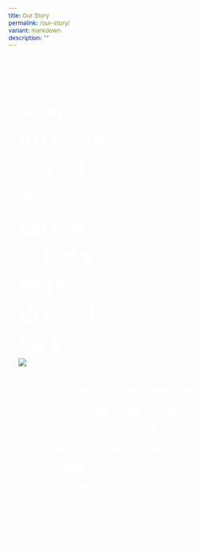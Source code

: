 ```yaml
---
title: Our Story
permalink: /our-story/
variant: markdown
description: ""
---
```

<style>
    @import url('https://fonts.googleapis.com/css2?family=Inter:wght@100..900&display=swap');
	
    * {
    margin: 0%;
    padding: 0;
    box-sizing: border-box;
    font-family: "Inter", sans-serif;
    }
	
	.bp-container{
	max-width: 1280px;
	width: 100%;
	}
	
		.has-float-btns{
	display:none;
	}
	
	    html {
    width: 100% !important;
    }

    .col.is-offset-2,
    .col.is-offset-2-tablet {
        margin-left: 0% !important;
        width: 100% !important;
    }

 body .content h1, body .content h2,body .content h3, body .content h4, body .content h5 {
    color: black !important;
}
	
    .hero {
    min-height: 100vh;
    padding: 30px 0px;
    margin-top: -20px;
	background: url("https://i.ibb.co/3rH1qph/Background.png") no-repeat;
	background-size: cover;
	background-position: center;
    }
    
            .bp-section-pagetitle{
        display: none;
        }
        
        .bp-section{
        padding: 0px !important;
        }
        
    .hero h1 {
    font-size: 3rem;
    font-weight: bold;
	color: white !important;
    }
    
    .hero h2 {
    font-size: 2rem;
    font-weight: bold;
	color: white !important;
    }
    
    .hero p {
    color: white;
    }
    
    .hero_left {
    position: relative;
    width: 50%;
    margin-right: auto;
    }
    
    .hero_right {
	display: flex;
	align-items: start;
	justify-content: space-between;
    width: 100%;
    }
  
	.hero_right .second{
	width: 80%;

	}
	
	.VideoPlayer{
	height: 90vh;
	display: flex;
	align-items: center;
	justify-content: center;
	background: url("https://i.ibb.co/ryzxPxg/Elements.png") no-repeat;
	background-position: center;
	background-size: cover;
	}
	
    .hero_center {
    width: 65%;
    margin-left: auto;
    margin-right: auto;
	position: relative;
	z-index: 3000;
    }
        
        .col.is-offset-2, .col.is-offset-2-tablet{
        margin-left: 0% !important;
     width: 100% !important;
        }
        
    
    
    .hero_left img {
    width: 50%;
    }
    
    .hero_left img:last-child {
    margin-left: 50%;
    margin-top: -25%;
    }
    
    
    /* STORY */
	.story{
	display: flex;
	align-items: center;
	justify-content: center;
	background: url("https://i.ibb.co/ryzxPxg/Elements.png") no-repeat;
	background-position: center;
	background-size: cover;
	}
	
    .story .canvass {
    width: 80%;
    }
    
    .story_grid {
    display: grid;
    grid-template-columns: repeat(auto-fit, minmax(220px, 1fr));
    gap: 25px;
    width: 95%;
    margin: auto;
    }
    
    .story_grid .arrow {
    font-size: 1.2rem;
    margin-left: auto;
        height: 35px;
        width: 35px;
        border-radius: 50%;
	position: absolute;
	bottom: 20px;
	right: 20px;
    }
    
    
    .story_card {
	position: relative;
    background-color: rgba(44, 44, 44, 1);
    padding: 30px 20px;
    border-radius: 20px;
    text-align: start;
    color: white;
    height: 200px;
    display: flex;
    justify-content: space-between;
    -ms-flex-direction: column;
    flex-direction: column;
    }
    
    .story_card p {
    width: 90%;
    }
    
    .story_card button {
    outline: none;
    border: none;
    height: 40px;
    width: 40px;
    background: white;
    border-radius: 50%;
    }
    
    /* General */
    body .canvass {
    width: 90%;
    margin-left: auto;
    margin-right: auto;
    }
    
    .relative {
    position: relative;
    }
    
    .text-end {
    text-align: end;
    }
    
    .text-center {
    text-align: center;
    }
    
    .main_heading {
    font-size: 3.5rem;
    line-height: 1.4;
    }
    
    .main_heading2 {
    font-size: 3rem;
        margin-top: 0 !important;
	color: black !important;
    }
    
    .section {
    padding: 100px 0px;
    }
    
    .button {
    background: transparent;
    border: 1.99px solid rgba(0, 0, 0, 1);
    border-radius: 20px;
    padding: 12.5px 30px;
    width: 45%;
    transition: 0.2s all ease;
    cursor: pointer;
    }
    
    .button:hover {
    background: black;
    color: white;
    }
    
    .flex {
    display: flex;
    }
    
    .justify-between {
    justify-content: space-between;
    }
    
    .bold {
    font-weight: bold;
    }
    
    .mt-5 {
    margin-top: 20px;
    }
    
	.relative{
	position: relative;
	}
	
    
    .bg_gray {
    background-color: rgba(244, 244, 244, 1);
    }
    
    .text-gray {
    color: rgb(78, 78, 78);
    }
    
    
    /* FAQS */
    .FAQS .canvass {
    display: flex;
    justify-content: space-between;
    flex-wrap: wrap;
    }
    
	.faq_left{
	max-width: 500px
	}
	
  .faq-container {
    max-width: 800px;
    margin: 0 auto;
  }

  .faq {
    border-bottom: 1px solid #ccc;
    margin-bottom: 10px;
  }

  .faq-input {
    display: none;
  }

  .faq-question {
    display: block;
    padding: 15px 0;
    font-weight: bold;
    cursor: pointer;
    background: #f1f1f1;
    margin: 0;
  }

  .faq-answer {
    max-height: 0;
    overflow: hidden;
    transition: max-height 0.3s ease-out;
    background: #fff;
    padding: 0 15px;
  }

  .faq-input:checked + .faq-question + .faq-answer {
    max-height: 200px; /* Adjust this value as needed */
    padding: 15px 15px;
  }

  .faq-input:checked + .faq-question {
    background: #e0e0e0;
  }

  .faq-question::after {
    content: '▼';
    float: right;
    transition: transform 0.3s ease-out;
  }

  .faq-input:checked + .faq-question::after {
    transform: rotate(180deg);
  }
    
    @media (max-width: 800px) {
	.hero_right img{
	display: none;
	}
	
       body .canvass{
        width: 90% !important;
        margin-left: auto;
        margin-right: auto;
        }
        
    .story_grid{
    width: 100%;
    }
    .faqs_left,
    .faqs_right {
    width: 100%;
    text-align: center;
    }
    
    .faqs_left img {
    width: 100%;
    }
    
    .hero h1 {
    font-size: 2.5rem;
    margin-bottom: 20px;
    }
    
    .hero_left,
    .hero_right .second,
    .hero_center {
    width: 100%;
    }
    
    .hero_left img {
    width: 70%;
    margin-top: 50px;
    margin-left: auto !important;
    margin-right: auto !important;
    display: block;
    }
    
    .hero_left img:last-child {
    margin-top: 50px;
    margin-left: 0px;
    }
    
  
    .main_heading2 {
    font-size: 2rem;
    }
    }
    </style>
<section>
    <div class="hero">
    <div class="canvass">
    <div class="hero_left">
    <h1>
    Step into the world of talent artists with disabilities
    </h1>
    </div>
    <div class="hero_right">
			<img src="https://i.ibb.co/yWvSB53/1.png">
    <div class="second">
			<h2>...and be awed by their art creations at the largest inclusive arts festival in Singapore!</h2>
    <p>
   Experience the artists' works through multiple lenses - an art exhibition, live performances, a charity art auction- and celebrate the diverse talents in our community.
    </p>
			</div>
    </div>
			</div>
	</div>
    
  	<div class="VideoPlayer relative">
		<div class="hero_center">
			<img style="width: 100%" src="https://www.intermedia-solutions.net/wp-content/uploads/2021/06/video-thumbnail-01.jpg">
		</div>
	</div>
	
    <section class="section mt-5 story">
    <div class="canvass">
    <div class="text-center">
    <h1 class="main_heading2 bold">MEET OUR HEARTISTS
    </h1>
    <br><br>
    
    <div class="story_grid">
    <div class="story_card">
    <p>ALEX</p>
    <button class="arrow">
    <i class="sgds-icon sgds-icon-arrow-right"></i>
    </button>
    </div>
    <div class="story_card">
    <p>Lorem ipsum dolor sit amet consectetur.</p>
    <button class="arrow">
    <i class="sgds-icon sgds-icon-arrow-right"></i>
    </button>
    </div>
    <div class="story_card">
    <p>Lorem ipsum dolor sit amet consectetur.</p>
    <button class="arrow">
    <i class="sgds-icon sgds-icon-arrow-right"></i>
    </button>
    </div>
    <div class="story_card">
    <p>Lorem ipsum dolor sit amet consectetur.</p>
    <button class="arrow">
    <i class="sgds-icon sgds-icon-arrow-right"></i>
    </button>
    </div>
    <div class="story_card">
    <p>Lorem ipsum dolor sit amet consectetur.</p>
    <button class="arrow">
    <i class="sgds-icon sgds-icon-arrow-right"></i>
    </button>
    </div>
    <div class="story_card">
    <p>Lorem ipsum dolor sit amet consectetur.</p>
    <button class="arrow">
    <i class="sgds-icon sgds-icon-arrow-right"></i>
    </button>
    </div>
    <div class="story_card">
    <p>Lorem ipsum dolor sit amet consectetur.</p>
    <button class="arrow">
    <i class="sgds-icon sgds-icon-arrow-right"></i>
    </button>
    </div>
    <div class="story_card">
    <p>Lorem ipsum dolor sit amet consectetur.</p>
    <button class="arrow">
    <i class="sgds-icon sgds-icon-arrow-right"></i>
    </button>
    </div>
    </div>
    </div>
    </div>
    </section>
	    
   <section class="section bg_gray FAQS">
  <div class="canvass">
    <div class="faqs_left">
      <p class="bold">LOREM IPSUM dolor</p>
      <h1 class="bold mt-5">Lorem ipsum dolor sit amet adipiscing elit,</h1>
      <br>
      <img alt="Event" class="mt-5" src="https://i.ibb.co/0YcyxrZ/3.png">
    </div>
    <div class="faqs_right">
      <div class="faq-container">
        <div class="faq">
          <input class="faq-input" id="faq1" type="checkbox">
          <label class="faq-question" for="faq1">Add commonly asked questions here</label>
          <div class="faq-answer">
            Lorem ipsum dolor sit amet, consectetur adipiscing elit. Nullam ut lorem qui Nullam ut lorem qui.
          </div>
        </div>
        <div class="faq">
          <input class="faq-input" id="faq2" type="checkbox">
          <label class="faq-question" for="faq2">Add commonly asked questions here</label>
          <div class="faq-answer">
            Lorem ipsum dolor sit amet, consectetur adipiscing elit. Nullam ut lorem qui Nullam ut lorem qui.
          </div>
        </div>
        <div class="faq">
          <input class="faq-input" id="faq3" type="checkbox">
          <label class="faq-question" for="faq3">Add commonly asked questions here</label>
          <div class="faq-answer">
            Lorem ipsum dolor sit amet, consectetur adipiscing elit. Nullam ut lorem qui Nullam ut lorem qui.
          </div>
        </div>
      </div>
    </div>
  </div>
</section>

    </section>